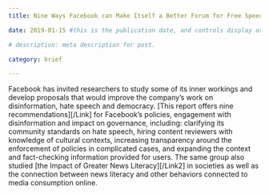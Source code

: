 ```yaml
---
title: Nine Ways Facebook can Make Itself a Better Forum for Free Speech and Democracy

date: 2019-01-15 #this is the publication date, and controls display order.

# description: meta description for post.

category: brief

---
```


Facebook has invited researchers to study some of its inner workings and develop proposals that would improve the company’s work on disinformation, hate speech and democracy. [This report offers nine recommendations][/Link] for Facebook’s policies, engagement with disinformation and impact on governance, including: clarifying its community standards on hate speech, hiring content reviewers with knowledge of cultural contexts, increasing transparency around the enforcement of policies in complicated cases, and expanding the context and fact-checking information provided for users. The same group also studied [the Impact of Greater News Literacy][/Link2] in societies as well as the connection between news literacy and other behaviors connected to media consumption online. 

[Link]: https://reutersinstitute.politics.ox.ac.uk/sites/default/files/2019-01/Garton_Ash_et_al_Facebook_report_FINAL_0.pdf
[Link2]: http://www.digitalnewsreport.org/survey/2018/the-impact-of-greater-news-literacy/
